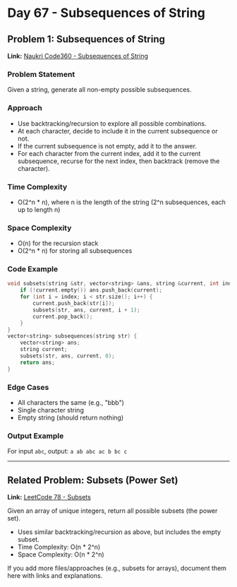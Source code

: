 # Day 67 - Subsequences of String

## Problem 1: Subsequences of String

**Link:** [Naukri Code360 - Subsequences of String](https://www.naukri.com/code360/problems/subsequences-of-string_985087)

### Problem Statement

Given a string, generate all non-empty possible subsequences.

### Approach

- Use backtracking/recursion to explore all possible combinations.
- At each character, decide to include it in the current subsequence or not.
- If the current subsequence is not empty, add it to the answer.
- For each character from the current index, add it to the current subsequence, recurse for the next index, then backtrack (remove the character).

### Time Complexity

- O(2^n \* n), where n is the length of the string (2^n subsequences, each up to length n)

### Space Complexity

- O(n) for the recursion stack
- O(2^n \* n) for storing all subsequences

### Code Example

```cpp
void subsets(string &str, vector<string> &ans, string &current, int index) {
    if (!current.empty()) ans.push_back(current);
    for (int i = index; i < str.size(); i++) {
        current.push_back(str[i]);
        subsets(str, ans, current, i + 1);
        current.pop_back();
    }
}
vector<string> subsequences(string str) {
    vector<string> ans;
    string current;
    subsets(str, ans, current, 0);
    return ans;
}
```

### Edge Cases

- All characters the same (e.g., "bbb")
- Single character string
- Empty string (should return nothing)

### Output Example

For input `abc`, output: `a ab abc ac b bc c`

---

## Related Problem: Subsets (Power Set)

**Link:** [LeetCode 78 - Subsets](https://leetcode.com/problems/subsets/)

Given an array of unique integers, return all possible subsets (the power set).

- Uses similar backtracking/recursion as above, but includes the empty subset.
- Time Complexity: O(n \* 2^n)
- Space Complexity: O(n \* 2^n)

If you add more files/approaches (e.g., subsets for arrays), document them here with links and explanations.
